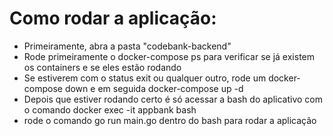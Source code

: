 <h1>Como rodar a aplicação: </h1>
<p>
    <ul>
        <li>Primeiramente, abra a pasta "codebank-backend"</li>
        <li>Rode primeiramente o docker-compose ps para verificar se já existem os containers e se eles estão rodando</li>
        <li>Se estiverem com o status exit ou qualquer outro, rode um docker-compose down e em seguida docker-compose up -d</li> 
        <li>Depois que estiver rodando certo é só acessar a bash do aplicativo com o comando docker exec -it appbank bash </li>
        <li> rode o comando go run main.go dentro do bash para rodar a aplicação</li>
    </ul>

</p>